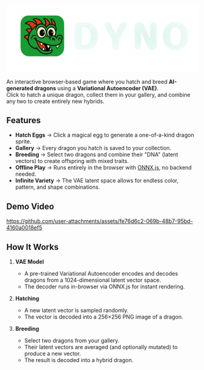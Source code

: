 ![logo](logo.png)



An interactive browser-based game where you hatch and breed **AI-generated dragons** using a **Variational Autoencoder (VAE)**.  
Click to hatch a unique dragon, collect them in your gallery, and combine any two to create entirely new hybrids.


## Features
- **Hatch Eggs** → Click a magical egg to generate a one-of-a-kind dragon sprite.  
- **Gallery** → Every dragon you hatch is saved to your collection.  
- **Breeding** → Select two dragons and combine their "DNA" (latent vectors) to create offspring with mixed traits.  
- **Offline Play** → Runs entirely in the browser with [ONNX.js](https://onnxruntime.ai/), no backend needed.  
- **Infinite Variety** → The VAE latent space allows for endless color, pattern, and shape combinations.  


## Demo Video



https://github.com/user-attachments/assets/fe76d6c2-069b-48b7-95bd-4160a0018ef5



## How It Works
1. **VAE Model**  
   - A pre-trained Variational Autoencoder encodes and decodes dragons from a 1024-dimensional latent vector space.  
   - The decoder runs in-browser via ONNX.js for instant rendering.

2. **Hatching**  
   - A new latent vector is sampled randomly.  
   - The vector is decoded into a 256×256 PNG image of a dragon.

3. **Breeding**  
   - Select two dragons from your gallery.  
   - Their latent vectors are averaged (and optionally mutated) to produce a new vector.  
   - The result is decoded into a hybrid dragon.


